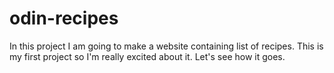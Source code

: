 # odin-recipes 
In this project I am going to make a website containing list of recipes. This is my first project so I'm really excited about it. Let's see how it goes.